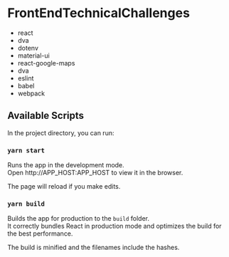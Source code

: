 # FrontEndTechnicalChallenges

- react
- dva
- dotenv
- material-ui
- react-google-maps
- dva
- eslint
- babel
- webpack

## Available Scripts

In the project directory, you can run:

### `yarn start`

Runs the app in the development mode.<br />
Open http://APP_HOST:APP_HOST to view it in the browser.

The page will reload if you make edits.<br />

### `yarn build`

Builds the app for production to the `build` folder.<br />
It correctly bundles React in production mode and optimizes the build for the best performance.

The build is minified and the filenames include the hashes.